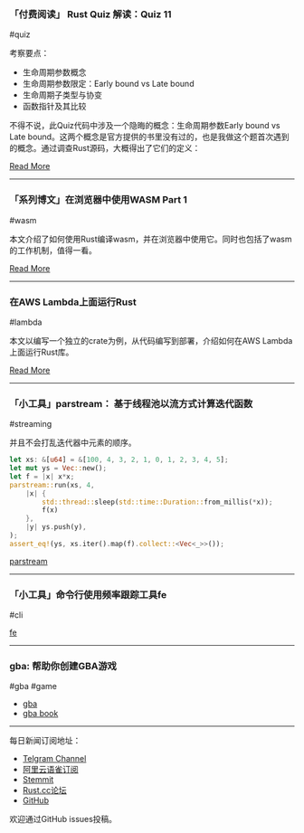 ### 「付费阅读」 Rust Quiz 解读：Quiz 11

#quiz

考察要点：

- 生命周期参数概念
- 生命周期参数限定：Early bound vs Late bound
- 生命周期子类型与协变
- 函数指针及其比较

不得不说，此Quiz代码中涉及一个隐晦的概念：生命周期参数Early bound vs Late bound。这两个概念是官方提供的书里没有过的，也是我做这个题首次遇到的概念。通过调查Rust源码，大概得出了它们的定义：

[Read More](https://zhuanlan.zhihu.com/p/52032027)

---

### 「系列博文」在浏览器中使用WASM Part 1

#wasm

本文介绍了如何使用Rust编译wasm，并在浏览器中使用它。同时也包括了wasm的工作机制，值得一看。

[Read More](https://ljcode.org/blog/wasm-part1/)

---

### 在AWS Lambda上面运行Rust

#lambda

本文以编写一个独立的crate为例，从代码编写到部署，介绍如何在AWS Lambda上面运行Rust库。

[Read More](https://kellenfujimoto.com/posts/dicers-rust-on-lambda/)

---

### 「小工具」parstream： 基于线程池以流方式计算迭代函数

#streaming 

并且不会打乱迭代器中元素的顺序。

```rust
let xs: &[u64] = &[100, 4, 3, 2, 1, 0, 1, 2, 3, 4, 5];
let mut ys = Vec::new();
let f = |x| x*x;
parstream::run(xs, 4,
    |x| {
        std::thread::sleep(std::time::Duration::from_millis(*x));
        f(x)
    },
    |y| ys.push(y),
);
assert_eq!(ys, xs.iter().map(f).collect::<Vec<_>>());
```


[parstream](https://github.com/newpavlov/parstream)

---

### 「小工具」命令行使用频率跟踪工具fe

#cli

[fe](https://github.com/ccheek21/fe)

---

### gba: 帮助你创建GBA游戏

#gba #game

- [gba](https://github.com/rust-console/gba)
- [gba book](https://rust-console.github.io/gba/)

---

每日新闻订阅地址：

- [Telgram Channel](https://t.me/rust_daily_news )
- [阿里云语雀订阅](https://www.yuque.com/chaosbot/rustnews)
- [Stemmit](https://steemit.com/@blackanger)
- [Rust.cc论坛](https://rust.cc)
- [GitHub](https://github.com/RustStudy/rust_daily_news)

欢迎通过GitHub issues投稿。